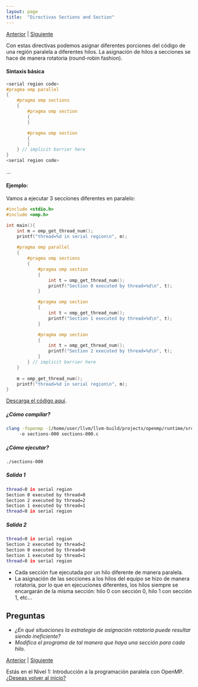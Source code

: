 ```yaml
---
layout: page
title:  "Directivas Sections and Section"
---
```

[Anterior](parallel-000.html) | [Siguiente](practice1-000.html)

Con estas directivas podemos asignar diferentes porciones del código de una región paralela a diferentes hilos.
La asignación de hilos a secciones se hace de manera rotatoria (round-robin fashion).

#### Sintaxis básica
```c
<serial region code>
#pragma omp parallel
{
    #pragma omp sections
    {
        #pragma omp section
        {
        }

        #pragma omp section
        {
        }
    } // implicit barrier here
} 
<serial region code>
```
...

#### Ejemplo:
Vamos a ejecutar 3 secciones diferentes en paralelo:
```c
#include <stdio.h>
#include <omp.h>

int main(){
    int m = omp_get_thread_num();
    printf("thread=%d in serial region\n", m);
    
    #pragma omp parallel 
    {
        #pragma omp sections
        {
            #pragma omp section
            {
                int t = omp_get_thread_num();
                printf("Section 0 executed by thread=%d\n", t);
            }

            #pragma omp section
            {
                int t = omp_get_thread_num();
                printf("Section 1 executed by thread=%d\n", t);
            }

            #pragma omp section
            {
                int t = omp_get_thread_num();
                printf("Section 2 executed by thread=%d\n", t);
            }
        } // implicit barrier here
    } 
    
    m = omp_get_thread_num();
    printf("thread=%d in serial region\n", m);
}
```
[Descarga el código aquí](../codigo/sections-000.c).

##### ¿Cómo compilar?
```bash
clang -fopenmp -I/home/user/llvm/llvm-build/projects/openmp/runtime/src/ 
     -o sections-000 sections-000.c
```
##### ¿Cómo ejecutar?
```bash
./sections-000 
```
##### Salida 1
```bash
thread=0 in serial region
Section 0 executed by thread=0
Section 2 executed by thread=2
Section 1 executed by thread=1
thread=0 in serial region
```

##### Salida 2
```bash
thread=0 in serial region
Section 2 executed by thread=2
Section 0 executed by thread=0
Section 1 executed by thread=1
thread=0 in serial region
```
* Cada sección fue ejecutada por un hilo diferente de manera paralela.
* La asignación de las secciones a los hilos del equipo se hizo de manera rotatoria, por lo que en ejecuciones diferentes, los hilos siempre se encargarán de la misma sección: hilo 0 con sección 0, hilo 1 con sección 1, etc...

## Preguntas
* _¿En qué situaciones la estrategia de asignación rotatoria puede resultar siendo ineficiente?_
* _Modifica el programa de tal manera que haya una sección para cada hilo._

[Anterior](parallel-000.html) | [Siguiente](practice1-000.html)

<div class=coursetitle>Estás en el Nivel 1: Introducción a la programación paralela con OpenMP. <a href="main.html">¿Deseas volver al inicio?</a> </div>